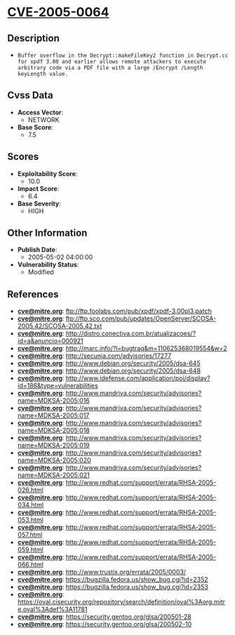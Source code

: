 
# [CVE-2005-0064](ftp://ftp.foolabs.com/pub/xpdf/xpdf-3.00pl3.patch)

## Description

- `Buffer overflow in the Decrypt::makeFileKey2 function in Decrypt.cc for xpdf 3.00 and earlier allows remote attackers to execute arbitrary code via a PDF file with a large /Encrypt /Length keyLength value.`

## Cvss Data

- **Access Vector**:
  - NETWORK
- **Base Score**:
  - 7.5

## Scores

- **Exploitability Score**:
  - 10.0
- **Impact Score**:
  - 6.4
- **Base Severity**:
  - HIGH

## Other Information

- **Publish Date**:
  - 2005-05-02 04:00:00
- **Vulnerability Status**:
  - Modified

## References

- **cve@mitre.org**: ftp://ftp.foolabs.com/pub/xpdf/xpdf-3.00pl3.patch
- **cve@mitre.org**: ftp://ftp.sco.com/pub/updates/OpenServer/SCOSA-2005.42/SCOSA-2005.42.txt
- **cve@mitre.org**: http://distro.conectiva.com.br/atualizacoes/?id=a&anuncio=000921
- **cve@mitre.org**: http://marc.info/?l=bugtraq&m=110625368019554&w=2
- **cve@mitre.org**: http://secunia.com/advisories/17277
- **cve@mitre.org**: http://www.debian.org/security/2005/dsa-645
- **cve@mitre.org**: http://www.debian.org/security/2005/dsa-648
- **cve@mitre.org**: http://www.idefense.com/application/poi/display?id=186&type=vulnerabilities
- **cve@mitre.org**: http://www.mandriva.com/security/advisories?name=MDKSA-2005:016
- **cve@mitre.org**: http://www.mandriva.com/security/advisories?name=MDKSA-2005:017
- **cve@mitre.org**: http://www.mandriva.com/security/advisories?name=MDKSA-2005:018
- **cve@mitre.org**: http://www.mandriva.com/security/advisories?name=MDKSA-2005:019
- **cve@mitre.org**: http://www.mandriva.com/security/advisories?name=MDKSA-2005:020
- **cve@mitre.org**: http://www.mandriva.com/security/advisories?name=MDKSA-2005:021
- **cve@mitre.org**: http://www.redhat.com/support/errata/RHSA-2005-026.html
- **cve@mitre.org**: http://www.redhat.com/support/errata/RHSA-2005-034.html
- **cve@mitre.org**: http://www.redhat.com/support/errata/RHSA-2005-053.html
- **cve@mitre.org**: http://www.redhat.com/support/errata/RHSA-2005-057.html
- **cve@mitre.org**: http://www.redhat.com/support/errata/RHSA-2005-059.html
- **cve@mitre.org**: http://www.redhat.com/support/errata/RHSA-2005-066.html
- **cve@mitre.org**: http://www.trustix.org/errata/2005/0003/
- **cve@mitre.org**: https://bugzilla.fedora.us/show_bug.cgi?id=2352
- **cve@mitre.org**: https://bugzilla.fedora.us/show_bug.cgi?id=2353
- **cve@mitre.org**: https://oval.cisecurity.org/repository/search/definition/oval%3Aorg.mitre.oval%3Adef%3A11781
- **cve@mitre.org**: https://security.gentoo.org/glsa/200501-28
- **cve@mitre.org**: https://security.gentoo.org/glsa/200502-10
